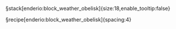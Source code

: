 §stack[enderio:block_weather_obelisk]{size:18,enable_tooltip:false}

§recipe[enderio:block_weather_obelisk]{spacing:4}